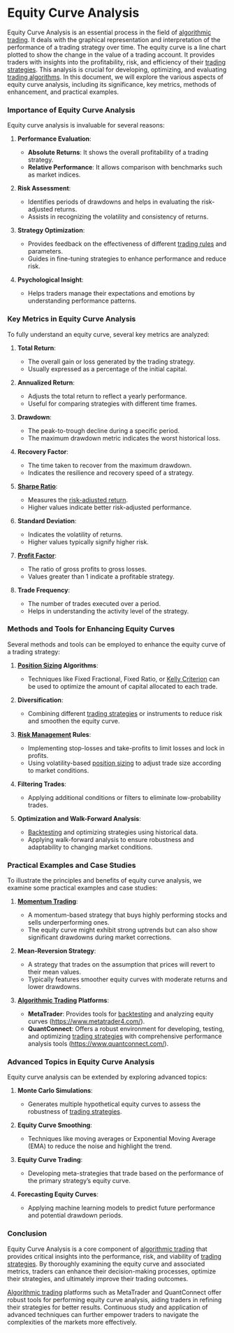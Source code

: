# Equity Curve Analysis

Equity Curve Analysis is an essential process in the field of [algorithmic trading](../a/algorithmic_trading.md). It deals with the graphical representation and interpretation of the performance of a trading strategy over time. The equity curve is a line chart plotted to show the change in the value of a trading account. It provides traders with insights into the profitability, risk, and efficiency of their [trading strategies](../t/trading_strategies.md). This analysis is crucial for developing, optimizing, and evaluating [trading algorithms](../t/trading_algorithms.md). In this document, we will explore the various aspects of equity curve analysis, including its significance, key metrics, methods of enhancement, and practical examples.

### Importance of Equity Curve Analysis

Equity curve analysis is invaluable for several reasons:

1. **Performance Evaluation**:
   - **Absolute Returns**: It shows the overall profitability of a trading strategy.
   - **Relative Performance**: It allows comparison with benchmarks such as market indices.

2. **Risk Assessment**:
   - Identifies periods of drawdowns and helps in evaluating the risk-adjusted returns.
   - Assists in recognizing the volatility and consistency of returns.

3. **Strategy Optimization**:
   - Provides feedback on the effectiveness of different [trading rules](../t/trading_rules.md) and parameters.
   - Guides in fine-tuning strategies to enhance performance and reduce risk.

4. **Psychological Insight**:
   - Helps traders manage their expectations and emotions by understanding performance patterns.

### Key Metrics in Equity Curve Analysis

To fully understand an equity curve, several key metrics are analyzed:

1. **Total Return**:
   - The overall gain or loss generated by the trading strategy.
   - Usually expressed as a percentage of the initial capital.

2. **Annualized Return**:
   - Adjusts the total return to reflect a yearly performance.
   - Useful for comparing strategies with different time frames.

3. **Drawdown**:
   - The peak-to-trough decline during a specific period.
   - The maximum drawdown metric indicates the worst historical loss.

4. **Recovery Factor**:
   - The time taken to recover from the maximum drawdown.
   - Indicates the resilience and recovery speed of a strategy.

5. **[Sharpe Ratio](../s/sharpe_ratio.md)**:
   - Measures the [risk-adjusted return](../r/risk-adjusted_return.md).
   - Higher values indicate better risk-adjusted performance.

6. **Standard Deviation**:
   - Indicates the volatility of returns.
   - Higher values typically signify higher risk.

7. **[Profit Factor](../p/profit_factor.md)**:
   - The ratio of gross profits to gross losses.
   - Values greater than 1 indicate a profitable strategy.

8. **Trade Frequency**:
   - The number of trades executed over a period.
   - Helps in understanding the activity level of the strategy.

### Methods and Tools for Enhancing Equity Curves

Several methods and tools can be employed to enhance the equity curve of a trading strategy:

1. **[Position Sizing](../p/position_sizing.md) Algorithms**:
   - Techniques like Fixed Fractional, Fixed Ratio, or [Kelly Criterion](../k/kelly_criterion.md) can be used to optimize the amount of capital allocated to each trade.

2. **Diversification**:
   - Combining different [trading strategies](../t/trading_strategies.md) or instruments to reduce risk and smoothen the equity curve.

3. **[Risk Management](../r/risk_management.md) Rules**:
   - Implementing stop-losses and take-profits to limit losses and lock in profits.
   - Using volatility-based [position sizing](../p/position_sizing.md) to adjust trade size according to market conditions.

4. **Filtering Trades**:
   - Applying additional conditions or filters to eliminate low-probability trades.

5. **Optimization and Walk-Forward Analysis**:
   - [Backtesting](../b/backtesting.md) and optimizing strategies using historical data.
   - Applying walk-forward analysis to ensure robustness and adaptability to changing market conditions.

### Practical Examples and Case Studies

To illustrate the principles and benefits of equity curve analysis, we examine some practical examples and case studies:

1. **[Momentum Trading](../m/momentum_trading.md)**:
   - A momentum-based strategy that buys highly performing stocks and sells underperforming ones.
   - The equity curve might exhibit strong uptrends but can also show significant drawdowns during market corrections.

2. **Mean-Reversion Strategy**:
   - A strategy that trades on the assumption that prices will revert to their mean values.
   - Typically features smoother equity curves with moderate returns and lower drawdowns.

3. **[Algorithmic Trading](../a/algorithmic_trading.md) Platforms**:
   - **MetaTrader**: Provides tools for [backtesting](../b/backtesting.md) and analyzing equity curves (https://www.metatrader4.com/).
   - **QuantConnect**: Offers a robust environment for developing, testing, and optimizing [trading strategies](../t/trading_strategies.md) with comprehensive performance analysis tools (https://www.quantconnect.com/).

### Advanced Topics in Equity Curve Analysis

Equity curve analysis can be extended by exploring advanced topics:

1. **Monte Carlo Simulations**:
   - Generates multiple hypothetical equity curves to assess the robustness of [trading strategies](../t/trading_strategies.md).

2. **Equity Curve Smoothing**:
   - Techniques like moving averages or Exponential Moving Average (EMA) to reduce the noise and highlight the trend.

3. **Equity Curve Trading**:
   - Developing meta-strategies that trade based on the performance of the primary strategy’s equity curve.

4. **Forecasting Equity Curves**:
   - Applying machine learning models to predict future performance and potential drawdown periods.

### Conclusion

Equity Curve Analysis is a core component of [algorithmic trading](../a/algorithmic_trading.md) that provides critical insights into the performance, risk, and viability of [trading strategies](../t/trading_strategies.md). By thoroughly examining the equity curve and associated metrics, traders can enhance their decision-making processes, optimize their strategies, and ultimately improve their trading outcomes.

[Algorithmic trading](../a/algorithmic_trading.md) platforms such as MetaTrader and QuantConnect offer robust tools for performing equity curve analysis, aiding traders in refining their strategies for better results. Continuous study and application of advanced techniques can further empower traders to navigate the complexities of the markets more effectively.
